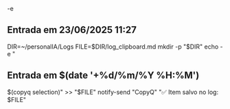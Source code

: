 -e 

## Entrada em 23/06/2025 11:27
DIR=~/personalIA/Logs
FILE=$DIR/log_clipboard.md
mkdir -p "$DIR"
echo -e "

## Entrada em $(date '+%d/%m/%Y %H:%M')
$(copyq selection)" >> "$FILE"
notify-send "CopyQ" "✅ Item salvo no log: $FILE"
